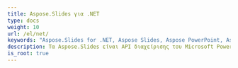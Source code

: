 ```yaml
---
title: Aspose.Slides για .NET
type: docs
weight: 10
url: /el/net/
keywords: "Aspose.Slides for .NET, Aspose Slides, Aspose PowerPoint, Aspose PPT, Aspose API Reference."
description: Τα Aspose.Slides είναι API διαχείρισης του Microsoft PowerPoint® που επιτρέπουν στις εφαρμογές λογισμικού να διαβάζουν και να γράφουν έγγραφα PowerPoint® χωρίς τη χρήση του Microsoft PowerPoint®.
is_root: true
---
```

